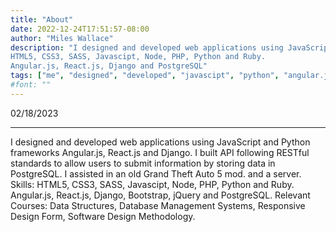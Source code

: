 ```yaml
---
title: "About"
date: 2022-12-24T17:51:57-08:00
author: "Miles Wallace"
description: "I designed and developed web applications using JavaScript and Python frameworks Angular.js, React.js and Django. I built API following RESTful standards to allow users to submit information by storing data in PostgreSQL. I assisted in an old Grand Theft Auto 5 mod. and a server.
HTML5, CSS3, SASS, Javascipt, Node, PHP, Python and Ruby.
Angular.js, React.js, Django and PostgreSQL"
tags: ["me", "designed", "developed", "javascipt", "python", "angular.js", "react.js", "django", "postgresql", "ruby", "html5", "css3", "sass", "node", "php"]
#font: ""
---
```

02/18/2023
_____
I designed and developed web applications using JavaScript and Python frameworks Angular.js, React.js and Django. I built API following RESTful standards to allow users to submit information by storing data in PostgreSQL. I assisted in an old Grand Theft Auto 5 mod. and a server.
Skills: HTML5, CSS3, SASS, Javascipt, Node, PHP, Python and Ruby. Angular.js, React.js, Django, Bootstrap, jQuery and PostgreSQL.
Relevant Courses: Data Structures, Database Management Systems, Responsive Design Form, Software Design Methodology.